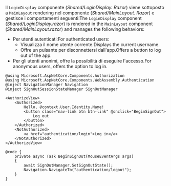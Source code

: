 <span data-ttu-id="d0f5c-101">Il `LoginDisplay` componente (*Shared/LoginDisplay. Razor*) viene sottoposto a `MainLayout` rendering nel componente (*Shared/MainLayout. Razor*) e gestisce i comportamenti seguenti:</span><span class="sxs-lookup"><span data-stu-id="d0f5c-101">The `LoginDisplay` component (*Shared/LoginDisplay.razor*) is rendered in the `MainLayout` component (*Shared/MainLayout.razor*) and manages the following behaviors:</span></span>

* <span data-ttu-id="d0f5c-102">Per utenti autenticati:</span><span class="sxs-lookup"><span data-stu-id="d0f5c-102">For authenticated users:</span></span>
  * <span data-ttu-id="d0f5c-103">Visualizza il nome utente corrente.</span><span class="sxs-lookup"><span data-stu-id="d0f5c-103">Displays the current username.</span></span>
  * <span data-ttu-id="d0f5c-104">Offre un pulsante per disconnettersi dall'app.</span><span class="sxs-lookup"><span data-stu-id="d0f5c-104">Offers a button to log out of the app.</span></span>
* <span data-ttu-id="d0f5c-105">Per gli utenti anonimi, offre la possibilità di eseguire l'accesso.</span><span class="sxs-lookup"><span data-stu-id="d0f5c-105">For anonymous users, offers the option to log in.</span></span>

```razor
@using Microsoft.AspNetCore.Components.Authorization
@using Microsoft.AspNetCore.Components.WebAssembly.Authentication
@inject NavigationManager Navigation
@inject SignOutSessionStateManager SignOutManager

<AuthorizeView>
    <Authorized>
        Hello, @context.User.Identity.Name!
        <button class="nav-link btn btn-link" @onclick="BeginSignOut">
            Log out
        </button>
    </Authorized>
    <NotAuthorized>
        <a href="authentication/login">Log in</a>
    </NotAuthorized>
</AuthorizeView>

@code {
    private async Task BeginSignOut(MouseEventArgs args)
    {
        await SignOutManager.SetSignOutState();
        Navigation.NavigateTo("authentication/logout");
    }
}
```

